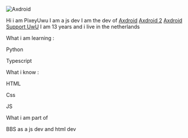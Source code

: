 ![Axdroid](https://cdn.discordapp.com/attachments/834845271367614516/879358366755983430/Screenshot_2021-08-23_2.27.38_PM.png)



Hi i am PixeyUwu I am a js dev
I am the dev of [Axdroid](https://discord.com/api/oauth2/authorize?client_id=851488107718246400&permissions=137505278720&scope=bot%20applications.commands) [Axdroid 2](https://discord.com/api/oauth2/authorize?client_id=851488107718246400&permissions=851492114231066655&scope=bot%20applications.commands) [Axdroid Support UwU](https://discord.gg/DeU8hTwqzJ)
I am 13 years and i live in the netherlands


What i am learning : 

Python

Typescript


What i know :

HTML

Css

JS



What i am part of


BBS as a js dev and html dev





























